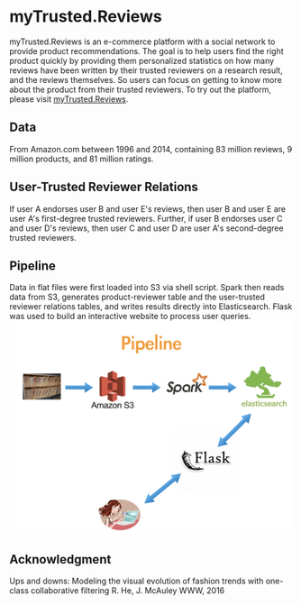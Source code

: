 # myTrusted.Reviews

myTrusted.Reviews is an e-commerce platform with a social network to provide product recommendations. The goal is to help users find the right product quickly by providing them personalized statistics on how many reviews have been written by their trusted reviewers on a research result, and the reviews themselves. So users can focus on getting to know more about the product from their trusted reviewers. To try out the platform, please visit [myTrusted.Reviews](http://myTrusted.Reviews).

## Data
From Amazon.com between 1996 and 2014, containing 83 million reviews, 9 million products, and 81 million ratings. 

## User-Trusted Reviewer Relations
If user A endorses user B and user E's reviews, then user B and user E are user A's first-degree trusted reviewers. Further, if user B endorses user C and user D's reviews, then user C and user D are user A's second-degree trusted reviewers.

## Pipeline
Data in flat files were first loaded into S3 via shell script. Spark then reads data from S3, generates product-reviewer table and the user-trusted reviewer relations tables, and writes results directly into Elasticsearch. Flask was used to build an interactive website to process user queries. 
![project pipeline](https://github.com/EmpiricalAnalysis/myTrusted.Reviews/blob/master/extra/pipeline.jpeg "Pipeline")


## Acknowledgment
Ups and downs: Modeling the visual evolution of fashion trends with one-class collaborative filtering
R. He, J. McAuley
WWW, 2016